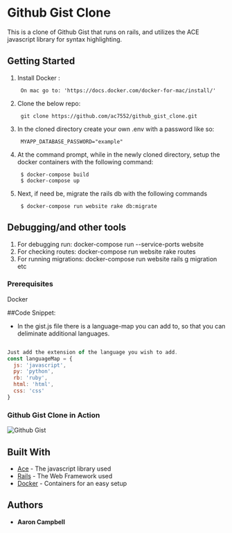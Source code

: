# Github Gist Clone

This is a clone of Github Gist that runs on rails, and utilizes the ACE javascript library for syntax highlighting.

## Getting Started

1. Install Docker :

        On mac go to: 'https://docs.docker.com/docker-for-mac/install/'

2. Clone the below repo:

        git clone https://github.com/ac7552/github_gist_clone.git

3. In the cloned directory create your own .env with a password like so:

        MYAPP_DATABASE_PASSWORD="example"

4. At the command prompt, while in the newly cloned directory, setup the docker containers with the following command:
        
        $ docker-compose build
        $ docker-compose up

5. Next, if need be, migrate the rails db with the following commands

        $ docker-compose run website rake db:migrate


## Debugging/and other tools
1. For debugging run: docker-compose run --service-ports website
2. For checking routes: docker-compose run website rake routes
3. For running migrations: docker-compose run website rails g migration etc

### Prerequisites
Docker

##Code Snippet:
  - In the gist.js file there is a language-map you can add to, so that you can deliminate additional languages.
````Javascript

Just add the extension of the language you wish to add.
const languageMap = {
  js: 'javascript',
  py: 'python',
  rb: 'ruby',
  html: 'html',
  css: 'css'
}
````

### Github Gist Clone in Action

![Github Gist](https://github.com/ac7552/github_gist_clone/blob/master/gist_clone.gif)


## Built With

* [Ace](https://ace.c9.io) - The javascript library used
* [Rails](https://rubyonrails.org) - The Web Framework used
* [Docker](https://docs.docker.com/docker-for-mac/install/) - Containers for an easy setup



## Authors

* **Aaron Campbell**
